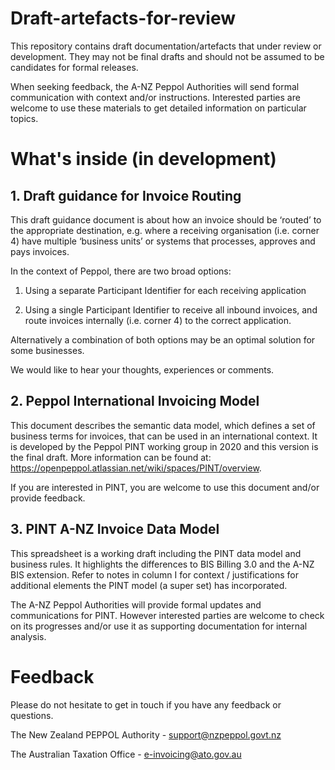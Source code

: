 # Draft-artefacts-for-review
This repository contains draft documentation/artefacts that under review or development. They may not be final drafts and should not be assumed to be candidates for formal releases. 

When seeking feedback, the A-NZ Peppol Authorities will send formal communication with context and/or instructions. 
Interested parties are welcome to use these materials to get detailed information on particular topics. 


# What's inside (in development)

## 1. Draft guidance for Invoice Routing

This draft guidance document is about how an invoice should be ‘routed’ to the appropriate destination, e.g. where a receiving organisation (i.e. corner 4) have multiple ‘business units’ or systems that processes, approves and pays invoices.

In the context of Peppol, there are two broad options:
1.	Using a separate Participant Identifier for each receiving application

2.	Using a single Participant Identifier to receive all inbound invoices, and route invoices internally (i.e. corner 4) to the correct application. 

Alternatively a combination of both options may be an optimal solution for some businesses.  

We would like to hear your thoughts, experiences or comments.  

## 2. Peppol International Invoicing Model

This document describes the semantic data model, which defines a set of business terms for invoices, that can be used in an international context. 
It is developed by the Peppol PINT working group in 2020 and this version is the final draft.  More information can be found at: https://openpeppol.atlassian.net/wiki/spaces/PINT/overview. 

If you are interested in PINT, you are welcome to use this document and/or provide feedback. 


## 3. PINT A-NZ Invoice Data Model

This spreadsheet is a working draft including the PINT data model and business rules.   It highlights the differences to BIS Billing 3.0 and the A-NZ BIS extension.
Refer to notes in column I for context / justifications for additional elements the PINT model (a super set) has incorporated. 

The A-NZ Peppol Authorities will provide formal updates and communications for PINT. However interested parties are welcome to check on its progresses and/or use it as supporting documentation for internal analysis.   


# Feedback

Please do not hesitate to get in touch if you have any feedback or questions.

The New Zealand PEPPOL Authority - support@nzpeppol.govt.nz

The Australian Taxation Office - e-invoicing@ato.gov.au

